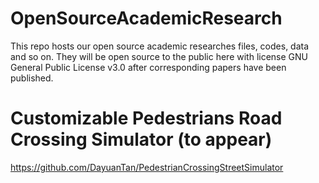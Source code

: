 # OpenSourceAcademicResearch
This repo hosts our open source academic researches files, codes, data and so on. They will be open source to the public here with license GNU General Public License v3.0 after corresponding papers have been published.  



# Customizable Pedestrians Road Crossing Simulator (to appear)

https://github.com/DayuanTan/PedestrianCrossingStreetSimulator

